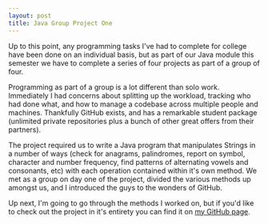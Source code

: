 ```yaml
---
layout: post
title: Java Group Project One
---
```


Up to this point, any programming tasks I've had to complete for college have been done on an individual basis, but as part of our Java module this semester we have to complete a series of four projects as part of a group of four.

Programming as part of a group is a lot different than solo work. Immediately I had concerns about splitting up the workload, tracking who had done what, and how to manage a codebase across multiple people and machines. Thankfully GitHub exists, and has a remarkable student package (unlimited private repositories plus a bunch of other great offers from their partners).

The project required us to write a Java program that manipulates Strings in a number of ways (check for anagrams, palindromes, report on symbol, character and number frequency, find patterns of alternating vowels and consonants, etc) with each operation contained within it's own method. We met as a group on day one of the project, divided the various methods up amongst us, and I introduced the guys to the wonders of GitHub.

Up next, I'm going to go through the methods I worked on, but if you'd like to check out the project in it's entirety you can find it on [my GitHub page](https://github.com/jamxf/cs4092-project1).

